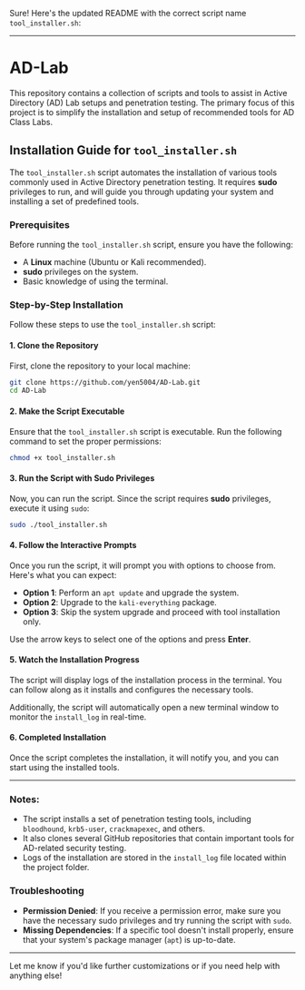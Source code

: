 Sure! Here's the updated README with the correct script name `tool_installer.sh`:

---

# AD-Lab

This repository contains a collection of scripts and tools to assist in Active Directory (AD) Lab setups and penetration testing. The primary focus of this project is to simplify the installation and setup of recommended tools for AD Class Labs.

## Installation Guide for `tool_installer.sh`

The `tool_installer.sh` script automates the installation of various tools commonly used in Active Directory penetration testing. It requires **sudo** privileges to run, and will guide you through updating your system and installing a set of predefined tools.

### Prerequisites

Before running the `tool_installer.sh` script, ensure you have the following:

- A **Linux** machine (Ubuntu or Kali recommended).
- **sudo** privileges on the system.
- Basic knowledge of using the terminal.

### Step-by-Step Installation

Follow these steps to use the `tool_installer.sh` script:

#### 1. Clone the Repository

First, clone the repository to your local machine:

```bash
git clone https://github.com/yen5004/AD-Lab.git
cd AD-Lab
```

#### 2. Make the Script Executable

Ensure that the `tool_installer.sh` script is executable. Run the following command to set the proper permissions:

```bash
chmod +x tool_installer.sh
```

#### 3. Run the Script with Sudo Privileges

Now, you can run the script. Since the script requires **sudo** privileges, execute it using `sudo`:

```bash
sudo ./tool_installer.sh
```

#### 4. Follow the Interactive Prompts

Once you run the script, it will prompt you with options to choose from. Here's what you can expect:

- **Option 1**: Perform an `apt update` and upgrade the system.
- **Option 2**: Upgrade to the `kali-everything` package.
- **Option 3**: Skip the system upgrade and proceed with tool installation only.

Use the arrow keys to select one of the options and press **Enter**.

#### 5. Watch the Installation Progress

The script will display logs of the installation process in the terminal. You can follow along as it installs and configures the necessary tools.

Additionally, the script will automatically open a new terminal window to monitor the `install_log` in real-time.

#### 6. Completed Installation

Once the script completes the installation, it will notify you, and you can start using the installed tools.

---

### Notes:

- The script installs a set of penetration testing tools, including `bloodhound`, `krb5-user`, `crackmapexec`, and others.
- It also clones several GitHub repositories that contain important tools for AD-related security testing.
- Logs of the installation are stored in the `install_log` file located within the project folder.

### Troubleshooting

- **Permission Denied**: If you receive a permission error, make sure you have the necessary sudo privileges and try running the script with `sudo`.
- **Missing Dependencies**: If a specific tool doesn't install properly, ensure that your system's package manager (`apt`) is up-to-date.

---

Let me know if you'd like further customizations or if you need help with anything else!
